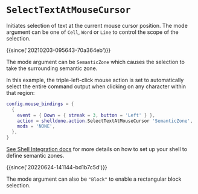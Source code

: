 # `SelectTextAtMouseCursor`

Initiates selection of text at the current mouse cursor position.
The mode argument can be one of `Cell`, `Word` or `Line` to control
the scope of the selection.

{{since('20210203-095643-70a364eb')}}

The mode argument can be `SemanticZone` which causes the selection
to take the surrounding semantic zone.

In this example, the triple-left-click mouse action is set to
automatically select the entire command output when clicking
on any character within that region:

```lua
config.mouse_bindings = {
  {
    event = { Down = { streak = 3, button = 'Left' } },
    action = shelldone.action.SelectTextAtMouseCursor 'SemanticZone',
    mods = 'NONE',
  },
}
```

[See Shell Integration docs](../../../shell-integration.md) for more details on
how to set up your shell to define semantic zones.

{{since('20220624-141144-bd1b7c5d')}}

The mode argument can also be `"Block"` to enable a rectangular block selection.
